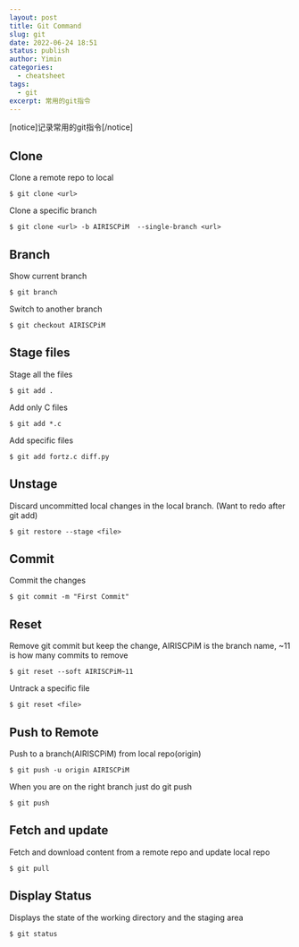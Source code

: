 ```yaml
---
layout: post
title: Git Command
slug: git
date: 2022-06-24 18:51
status: publish
author: Yimin
categories: 
  - cheatsheet
tags: 
  - git
excerpt: 常用的git指令
---
```



[notice]记录常用的git指令[/notice]

## Clone
Clone a remote repo to local
```
$ git clone <url>
```
Clone a specific branch
```
$ git clone <url> -b AIRISCPiM  --single-branch <url> 
```

## Branch
Show current branch
```
$ git branch
```
Switch to another branch
```
$ git checkout AIRISCPiM
```

## Stage files
Stage all the files
```
$ git add . 
```
Add only C files
```
$ git add *.c 
```
Add specific files
```
$ git add fortz.c diff.py 
```

## Unstage 
Discard uncommitted local changes in the local branch. (Want to redo after git add)
```
$ git restore --stage <file>
```

## Commit
Commit the changes
```
$ git commit -m "First Commit" 
```

## Reset
Remove git commit but keep the change, AIRISCPiM is the branch name, ~11 is how many commits to remove
```
$ git reset --soft AIRISCPiM~11 
```
Untrack a specific file
```
$ git reset <file>
```

## Push to Remote
Push to a branch(AIRISCPiM) from local repo(origin)
```
$ git push -u origin AIRISCPiM 
```
When you are on the right branch just do git push
```
$ git push 
```

## Fetch and update
Fetch and download content from a remote repo and update local repo
```
$ git pull 
```

## Display Status
Displays the state of the working directory and the staging area
```
$ git status 
```
